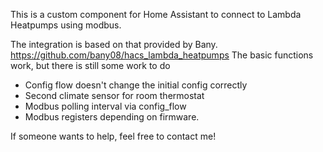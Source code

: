 This is a custom component for Home Assistant to connect to Lambda Heatpumps using modbus.

The integration is based on that provided by Bany. https://github.com/bany08/hacs_lambda_heatpumps 
The basic functions work, but there is still some work to do 
- Config flow doesn't change the initial config correctly 
- Second climate sensor for room thermostat 
- Modbus polling interval via config_flow 
- Modbus registers depending on firmware.

 If someone wants to help, feel free to contact me!